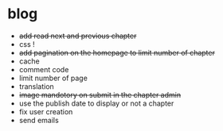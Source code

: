 blog
====

- ~~add read next and previous chapter~~
- css !
- ~~add pagination on the homepage to limit number of chapter~~
- cache
- comment code
- limit number of page
- translation
- ~~image mandotory on submit in the chapter admin~~
- use the publish date to display or not a chapter
- fix user creation
- send emails